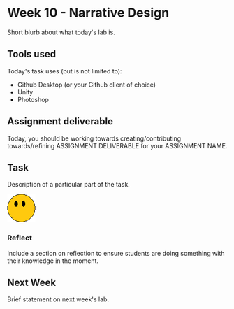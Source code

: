 # Week 10 - Narrative Design
Short blurb about what today's lab is.

## Tools used
Today's task uses (but is not limited to):

* Github Desktop (or your Github client of choice)
* Unity
* Photoshop

## Assignment deliverable
Today, you should be working towards creating/contributing towards/refining ASSIGNMENT DELIVERABLE for your ASSIGNMENT NAME.

## Task
Description of a particular part of the task.

![Image goes here!](images/sample.png)

### Reflect
Include a section on reflection to ensure students are doing something with their knowledge in the moment.

## Next Week
Brief statement on next week's lab.
